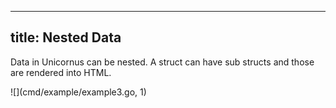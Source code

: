 ----
title: Nested Data
----

Data in Unicornus can be nested. A struct can have sub structs and those are rendered into HTML.

![](cmd/example/example3.go, 1)

